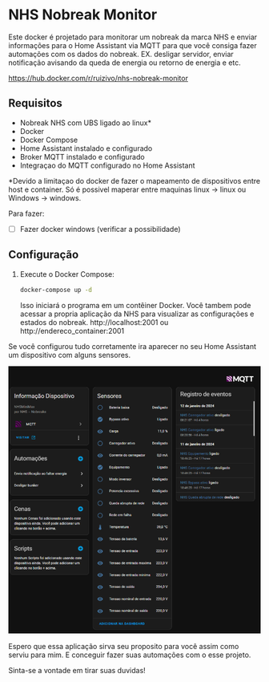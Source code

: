 # NHS Nobreak Monitor

Este docker é projetado para monitorar um nobreak da marca NHS e enviar informações para o Home Assistant via MQTT para que você consiga fazer automações com os dados do nobreak. EX. desligar servidor, enviar notificação avisando da queda de energia ou retorno de energia e etc.

https://hub.docker.com/r/ruizivo/nhs-nobreak-monitor

## Requisitos

- Nobreak NHS com UBS ligado ao linux*
- Docker
- Docker Compose
- Home Assistant instalado e configurado
- Broker MQTT instalado e configurado
- Integraçao do MQTT configurado no Home Assistant


*Devido a limitaçao do docker de fazer o mapeamento de dispositivos entre host e container. 
Só é possivel maperar entre maquinas linux -> linux ou Windows -> windows. 

Para fazer:
- [ ] Fazer docker windows (verificar a possibilidade)

## Configuração

1. Execute o Docker Compose:

    ```bash
    docker-compose up -d
    ```

    Isso iniciará o programa em um contêiner Docker. Você tambem pode acessar a propria aplicação da NHS para visualizar as configurações e estados do nobreak. 
    http://localhost:2001 ou http://endereco_container:2001

Se você configurou tudo corretamente ira aparecer no seu Home Assistant um dispositivo com alguns sensores.

![Alt text](image.png)


Espero que essa aplicação sirva seu proposito para você assim como serviu para mim. E conceguir fazer suas automações com o esse projeto.

Sinta-se a vontade em tirar suas duvidas!